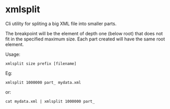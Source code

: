 # xmlsplit

Cli utility for spliting a big XML file into smaller parts.

The breakpoint will be the element of depth one (below root) that does not
fit in the specified maximum size. Each part created will have the same
root element.

Usage:

    xmlsplit size prefix [filename]

Eg:

    xmlsplit 1000000 part_ mydata.xml

or:

    cat mydata.xml | xmlsplit 1000000 part_